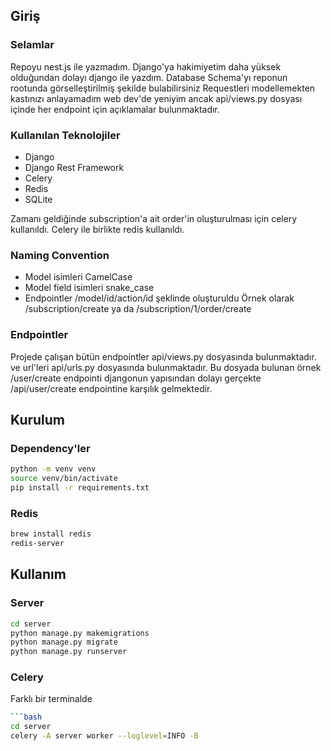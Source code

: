 ## Giriş
### Selamlar
Repoyu nest.js ile yazmadım. Django'ya hakimiyetim daha yüksek olduğundan dolayı django ile yazdım.
Database Schema'yı reponun rootunda görselleştirilmiş şekilde bulabilirsiniz
Requestleri modellemekten kastınızı anlayamadım web dev'de yeniyim ancak api/views.py dosyası içinde her endpoint için açıklamalar bulunmaktadır.


### Kullanılan Teknolojiler
- Django
- Django Rest Framework
- Celery
- Redis
- SQLite

Zamanı geldiğinde subscription'a ait order'in oluşturulması için celery kullanıldı. Celery ile birlikte redis kullanıldı.

### Naming Convention
- Model isimleri CamelCase
- Model field isimleri snake_case
- Endpointler /model/id/action/id şeklinde oluşturuldu Örnek olarak /subscription/create ya da /subscription/1/order/create


### Endpointler
Projede çalışan bütün endpointler api/views.py dosyasında bulunmaktadır. ve url'leri api/urls.py dosyasında bulunmaktadır. Bu dosyada bulunan örnek /user/create endpointi djangonun yapısından dolayı gerçekte /api/user/create endpointine karşılık gelmektedir.


## Kurulum
### Dependency'ler
```bash
python -m venv venv
source venv/bin/activate
pip install -r requirements.txt
```

### Redis
```bash
brew install redis
redis-server
```

## Kullanım

### Server
```bash
cd server
python manage.py makemigrations
python manage.py migrate
python manage.py runserver
```

### Celery
Farklı bir terminalde
```bash
```bash
cd server
celery -A server worker --loglevel=INFO -B
```


